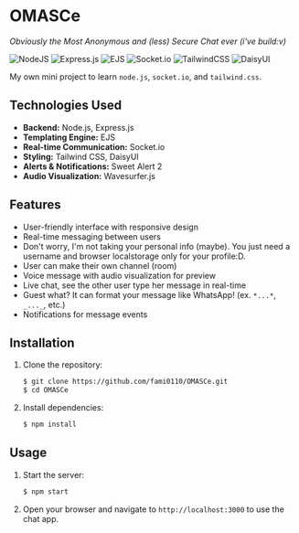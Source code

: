 # OMASCe
*Obviously the Most Anonymous and (less) Secure Chat ever (i've build:v)*

![NodeJS](https://img.shields.io/badge/node.js-6DA55F?style=for-the-badge&logo=node.js&logoColor=white) ![Express.js](https://img.shields.io/badge/express.js-%23404d59.svg?style=for-the-badge&logo=express&logoColor=%2361DAFB) ![EJS](https://img.shields.io/badge/ejs-%23B4CA65.svg?style=for-the-badge&logo=ejs&logoColor=black) ![Socket.io](https://img.shields.io/badge/Socket.io-black?style=for-the-badge&logo=socket.io&badgeColor=010101) ![TailwindCSS](https://img.shields.io/badge/tailwindcss-%2338B2AC.svg?style=for-the-badge&logo=tailwind-css&logoColor=white) ![DaisyUI](https://img.shields.io/badge/daisyui-5A0EF8?style=for-the-badge&logo=daisyui&logoColor=white)

My own mini project to learn `node.js`, `socket.io`, and `tailwind.css`.

## Technologies Used

- **Backend:** Node.js, Express.js
- **Templating Engine:** EJS
- **Real-time Communication:** Socket.io
- **Styling:** Tailwind CSS, DaisyUI
- **Alerts & Notifications:** Sweet Alert 2
- **Audio Visualization:** Wavesurfer.js

## Features

- User-friendly interface with responsive design
- Real-time messaging between users
- Don't worry, I'm not taking your personal info (maybe). You just need a username and browser localstorage only for your profile:D.
- User can make their own channel (room)
- Voice message with audio visualization for preview
- Live chat, see the other user type her message in real-time
- Guest what? It can format your message like WhatsApp! (ex. `*...*`, `_..._`, etc.)
- Notifications for message events

## Installation

1. Clone the repository:

    ```bash
    $ git clone https://github.com/fami0110/OMASCe.git
    $ cd OMASCe
    ```
2. Install dependencies:

    ```bash
    $ npm install
    ```

## Usage
1. Start the server:
    
    ```bash
    $ npm start
    ```
2. Open your browser and navigate to `http://localhost:3000` to use the chat app.


